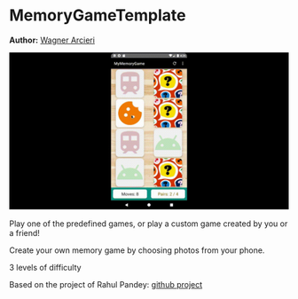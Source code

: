 # MemoryGameTemplate

**Author:** [Wagner Arcieri](https://www.linkedin.com/in/wagner-arcieri/)


![](https://github.com/WagnerArcieri/MemoryGameTemplate/blob/master/app/src/main/res/blob/game_gif.gif?raw=true)

Play one of the predefined games, or play a custom game created by you or a friend!

Create your own memory game by choosing photos from your phone. 

3 levels of difficulty


Based on the project of Rahul Pandey: [github project](https://github.com/rpandey1234/MyMemory)


